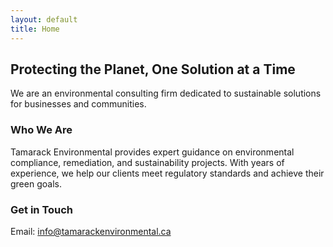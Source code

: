 ```yaml
---
layout: default
title: Home
---
```


<section class="hero">
    <h2>Protecting the Planet, One Solution at a Time</h2>
    <p>We are an environmental consulting firm dedicated to sustainable solutions for businesses and communities.</p>
</section>
<section class="overview">
    <h3>Who We Are</h3>
    <p>Tamarack Environmental provides expert guidance on environmental compliance, remediation, and sustainability projects. With years of experience, we help our clients meet regulatory standards and achieve their green goals.</p>
</section>
<section class="contact-info">
    <h3>Get in Touch</h3>
    <p>Email: <a href="mailto:info@tamarackenvironmental.ca">info@tamarackenvironmental.ca</a></p>
</section>